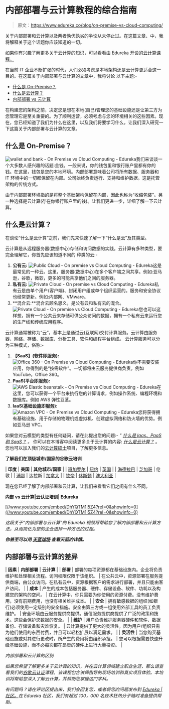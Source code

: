 # 内部部署与云计算教程的综合指南

> 原文：<https://www.edureka.co/blog/on-premise-vs-cloud-computing/>

关于内部部署和云计算以及两者孰优孰劣的争论从未停止过。在这篇文章、中，我将解释关于这个话题你应该知道的一切。

如果你有兴趣了解更多关于云计算的知识，可以看看由 Edureka 开设的[云计算课程。](https://www.edureka.co/cloud-computing-certification-courses)

在当前 IT 企业不断扩张的时代，人们必须考虑是本地架构还是云计算更适合这一目的。在这篇关于内部部署与云计算的文章中，我将讨论 以下主题:-

*   [什么是 On-Premise？](#WhatIsOn-Premise?)
*   [什么是云计算？](#WhatIsCloudComputing?)
*   [内部部署 vs 云计算](#On-PremisevsCloudComputing)

在构建您的架构之前，决定您是想在本地(自己)管理您的基础设施还是让第三方为您管理它是至关重要的。为了顺利运营，必须考虑与您的环境相关的这些因素。现在，您已经知道了我们为什么在这里，以及我们将要学习什么，让我们深入研究一下这篇关于内部部署与云计算的文章。

## **什么是 On-Premise？**

![wallet and bank - On Premise vs Cloud Computing - Edureka](img/b1404dedf8b77dcfcd101f3423df9f7c.png)我们来谈谈一个大多数人感兴趣的话题:金钱。一般来说，你的钱包里和银行账户里都有你的钱。在这里，钱包是您的本地环境。内部部署意味着公司将所有数据、服务器和 IT 环境中的一切都保留在内部。公司始终负责运行、支持和维护数据。这是托管架构的传统方式。

由于内部部署环境指的是将整个基础架构保留在内部，因此也称为“收缩包装”。另一种选择是云计算(存在你银行账户里的钱)。让我们更进一步，详细了解一下云计算。

## **什么是云计算？**

在谈论“什么是云计算”之前，我们先来快速了解一下“什么是云”及其类型。

云计算是从远程服务器(数据中心)存储和访问数据的实践。云计算有多种类型，要完全理解它，你首先应该知道不同的 种类的云:-

1.  **公有云:** ![Public Cloud - On premise vs Cloud Computing - Edureka](img/8103e672a8b392486480d22d00ddcc85.png)这是最常见的一种云。这里，服务器(数据中心)在多个客户端之间共享。例如:亚马逊，谷歌，微软，更多的可能共享他们之间的服务器。
2.  **私有云:** ![Private Cloud - On premise vs Cloud Computing - Edureka](img/2ba8f0cff6409846e5ca3651e13e0211.png)私有云是由单个用户(客户端)、封闭用户组或单个组织运营的。服务和安全协议也经常更新。例如:内部网、VMware。
3.  **混合云:**混合云顾名思义，是公有云和私有云的混合。![Private Cloud - On premise vs Cloud Computing - Edureka](img/dac954ccc534a2af894a9ba7f0730ec2.png)您也可以这样想，拥有一个公共云来存储可供公众访问的数据，拥有一个私有云来运行您的生产线和传统应用程序。

云计算通常被称为“云”，基本上是通过云(互联网)交付计算服务。云计算由服务器、网络、存储、数据库、分析工具、软件和编程平台组成。 云计算服务可以分为三种模式，俗称:-

1.  **【SaaS】(软件即服务):** ![Office 360 - On Premise vs Cloud Computing - Edureka](img/adace8a1ab20cc905e63af72de49f4b7.png)你不需要安装应用，你得到的是“按需软件”。一切都将由云服务提供商负责。例如 YouTube，Office 360。
2.  **PaaS(平台即服务):** ![AWS Elastic beanstalk - On Premise vs Cloud Computing - Edureka](img/e4f2a3073b1026d2c99f78d092c814cf.png)在这里，您可以获得一个平台来执行您的计算请求，例如操作系统、编程环境和数据库。例如 AWS 弹性豆茎。
3.  **IaaS(基础设施即服务):** ![Amazon VPC - On Premise vs Cloud Computing - Edureka](img/cb80acda7bf00d6de18b967247262d8f.png)您将获得拥有基础设施、用于存储的物理机或虚拟机、创建虚拟网络和防火墙的优势。例如亚马逊 VPC。

如果您对云模型的类型有任何疑问，请在此提出您的问题:- *" [什么是 Iaas、PaaS 和 SaaS？](https://www.edureka.co/community/35721/what-is-iaas-paas-and-saas) 。* 你可以在本博客中阅读更多关于云计算的内容: *[什么是云计算？](https://www.edureka.co/blog/what-is-cloud-computing/)* 。您也可以加入我们的[云计算硕士](https://www.edureka.co/masters-program/cloud-architect-training)项目，了解更多信息。

**了解我们在顶级城市/国家的谷歌云培训**

| **印度** | **美国** | **其他城市/国家** |
| [班加罗尔](https://www.edureka.co/google-cloud-architect-certification-training-bangalore) | [纽约](https://www.edureka.co/google-cloud-architect-certification-training-new-york-city) | [英国](https://www.edureka.co/google-cloud-architect-certification-training-uk) |
| [海德拉巴](https://www.edureka.co/google-cloud-architect-certification-training-hyderabad) | [芝加哥](https://www.edureka.co/google-cloud-architect-certification-training-chicago) | 伦敦 |
| [浦那](https://www.edureka.co/google-cloud-architect-certification-training-pune) | 达拉斯 | [加拿大](https://www.edureka.co/google-cloud-architect-certification-training-canada) |
| [钦奈](https://www.edureka.co/google-cloud-architect-certification-training-chennai) | [休斯顿](https://www.edureka.co/google-cloud-architect-certification-training-houston) | [澳大利亚](https://www.edureka.co/google-cloud-architect-certification-training-australia) |

现在您已经了解了内部部署和云计算，让我们来看看它们之间有什么不同。

**内部 vs 云计算|云认证培训| Edureka**



[//www.youtube.com/embed/DhYQTM1I5Z4?rel=0&showinfo=0](//www.youtube.com/embed/DhYQTM1I5Z4?rel=0&showinfo=0)

*这段关于“内部部署与云计算”的 Edureka 视频将帮助您了解内部部署和云计算方法，从而简化为您的企业选择一种方法的过程。*

***你甚至可以用* [*天蓝球场*](https://www.edureka.co/masters-program/azure-cloud-engineer-certification-training) *查看天蓝的详情。***

## **内部部署与云计算的差异**

| **因素** | **内部部署** | **云计算** |
| **部署** | 部署的每项资源都在基础设施内。企业将负责维护和处理相关流程。访问权限仅限于该组织。 | 在公共云中，资源部署在服务提供商端，由公众访问。在私有云中，资源根据客户的需求进行部署，并且只能由客户访问。 |
| **成本** | 产生的成本包括服务器、硬件、存储设备、软件、功耗以及构建您的架构的空间。 | 在云计算中，你只需要为你使用的资源付费。没有维护费用，没有前期费用，也没有相关维护成本。 |
| **安全** | 拥有敏感数据的组织(如银行)必须使用一定级别的安全措施。安全由第三方或一组使用外部工具的员工负责维护。 | 安全环境由云服务提供商提供。通信服务提供商提供了广泛的政策和技术。这些会保护您数据的安全。 |
| **维护** | 用户负责维护服务器硬件和软件、数据备份、存储设备和灾难恢复。 | 云计算提供了更大的灵活性，因为用户/组织只需为他们使用的东西付费，并且可以轻松扩展以满足需求。 |
| **灵活性** | 当您购买基础设施或对其进行更改时，所产生的费用将由组织承担。 | 您可以根据需要快速升级基础设施，而不必每次都在昂贵的硬件上进行大量投资。 |

*内部部署和云计算的区别*

*如果您希望了解更多关于云计算的知识，并在云计算领域建立职业生涯，那么请查看我们的[谷歌云认证](https://www.edureka.co/google-cloud-architect-certification-training)课程，该课程包含讲师指导的现场培训和真实项目体验。本培训将帮助您深入了解云计算，并帮助您掌握这门学科。*

*有问题吗？请在评论区提出来，我们会回复您，或者将您的问题发布到 [Edureka |社区。](https://www.edureka.co/community)在 Edureka 社区，我们有超过 100，000 名技术狂热分子随时准备提供帮助。*